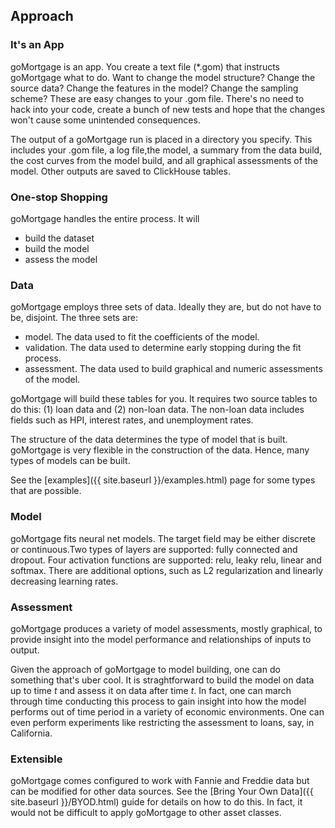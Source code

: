 ## Approach


### It's an App

goMortgage is an app. You create a text file (*.gom) that instructs goMortgage what to do.  Want to 
change the model structure? Change the source data? Change the features in the model? Change
the sampling scheme? These are easy changes to your .gom file. There's no need to hack into your
code, create a bunch of new tests and hope that the changes won't cause some unintended consequences.

The output of a goMortgage run is placed in a 
directory you specify.  This includes your .gom file, a log file,the model, a summary from the data build,
the cost curves from the
model build, and all graphical assessments of the model. Other outputs are saved to ClickHouse tables.

### One-stop Shopping

goMortgage handles the entire process. It will

- build the dataset
- build the model
- assess the model

### Data

goMortgage employs three sets of data.  Ideally they are, but do not have to be, disjoint.
The three sets are:

- model.  The data used to fit the coefficients of the model.
- validation. The data used to determine early stopping during the fit process.
- assessment. The data used to build graphical and numeric assessments of the model.

goMortgage will build these tables for you. It requires two source tables to do this: (1) loan data and
(2) non-loan data.  The non-loan data includes fields such as HPI, interest rates, and
unemployment rates.

The structure of the data determines the type of model that is built.
goMortgage is very flexible in the construction of the data. Hence, many types
of models can be built. 

See the [examples]({{ site.baseurl }}/examples.html) page for some types that are possible. 

### Model

goMortgage fits neural net models. The target field may be
either discrete or continuous.Two types of layers are
supported: fully connected and dropout. Four activation functions are supported: relu,
leaky relu, linear and softmax.  There are additional options, such as L2 regularization
and linearly decreasing learning rates. 

### Assessment

goMortgage produces a variety of model assessments, mostly graphical, to provide insight into the model
performance and relationships of inputs to output.

Given the approach of goMortgage to model building, one can do something that's uber cool.  It is
straghtforward to build the model on data up to time *t* and assess it on data after time *t*.
In fact, one can march through time conducting this process to gain insight into how the model
performs out of time period in a variety of economic environments. One can even perform experiments like
restricting the assessment to loans, say, in California.

### Extensible

goMortgage comes configured to work with Fannie and Freddie data but
can be modified for other data sources.  See the
[Bring Your Own Data]({{ site.baseurl }}/BYOD.html)
guide for details on how to do this. In fact, it would not be difficult to apply goMortgage to other
asset classes.


